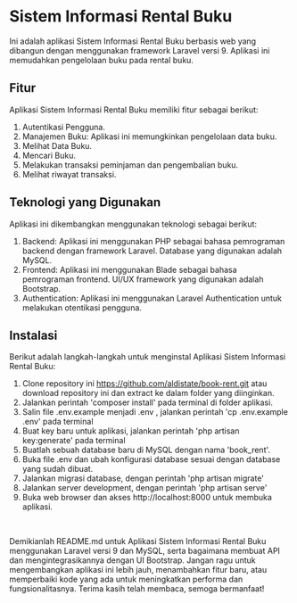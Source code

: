 <h1>Sistem Informasi Rental Buku</h1>
<p>Ini adalah aplikasi Sistem Informasi Rental Buku berbasis web yang dibangun dengan menggunakan framework Laravel versi 9. Aplikasi ini memudahkan pengelolaan buku pada rental buku.</p>

<h2>Fitur</h2>
<p>Aplikasi Sistem Informasi Rental Buku memiliki fitur sebagai berikut:</p> 
  <ol>
    <li>Autentikasi Pengguna.</li>
    <li>Manajemen Buku: Aplikasi ini memungkinkan pengelolaan data buku.</li>
    <li>Melihat Data Buku.</li>
    <li>Mencari Buku.</li>
    <li>Melakukan transaksi peminjaman dan pengembalian buku.</li>
    <li>Melihat riwayat transaksi.</li>
  </ol>

<h2>Teknologi yang Digunakan</h2>
<p>Aplikasi ini dikembangkan menggunakan teknologi sebagai berikut:</p>
<ol>
  <li>Backend: Aplikasi ini menggunakan PHP sebagai bahasa pemrograman backend dengan framework Laravel. Database yang digunakan adalah MySQL.</li>
  <li>Frontend: Aplikasi ini menggunakan Blade sebagai bahasa pemrograman frontend. UI/UX framework yang digunakan adalah Bootstrap.</li>
  <li>Authentication: Aplikasi ini menggunakan Laravel Authentication untuk melakukan otentikasi pengguna.</li>
</ol>

<h2>Instalasi</h2>
<p>Berikut adalah langkah-langkah untuk menginstal Aplikasi Sistem Informasi Rental Buku:</p>

<ol>
  <li>Clone repository ini <a href="https://github.com/aldistate/book-rent.git">https://github.com/aldistate/book-rent.git</a> atau download repository ini dan extract ke dalam folder yang diinginkan.</li>
  <li>Jalankan perintah 'composer install' pada terminal di folder aplikasi.</li>
  <li>Salin file .env.example menjadi .env , jalankan perintah 'cp .env.example .env' pada terminal</li>
  <li>Buat key baru untuk aplikasi, jalankan perintah 'php artisan key:generate' pada terminal</li>
  <li>Buatlah sebuah database baru di MySQL dengan nama 'book_rent'.</li>
  <li>Buka file .env dan ubah konfigurasi database sesuai dengan database yang sudah dibuat.</li>
  <li>Jalankan migrasi database, dengan perintah 'php artisan migrate'</li>
  <li>Jalankan server development, dengan perintah 'php artisan serve'</li>
  <li>Buka web browser dan akses http://localhost:8000 untuk membuka aplikasi.</li>
</ol>

<br>
<p>Demikianlah README.md untuk Aplikasi Sistem Informasi Rental Buku menggunakan Laravel versi 9 dan MySQL, serta bagaimana membuat API dan mengintegrasikannya dengan UI Bootstrap. Jangan ragu untuk mengembangkan aplikasi ini lebih jauh, menambahkan fitur baru, atau memperbaiki kode yang ada untuk meningkatkan performa dan fungsionalitasnya. Terima kasih telah membaca, semoga bermanfaat!</p>